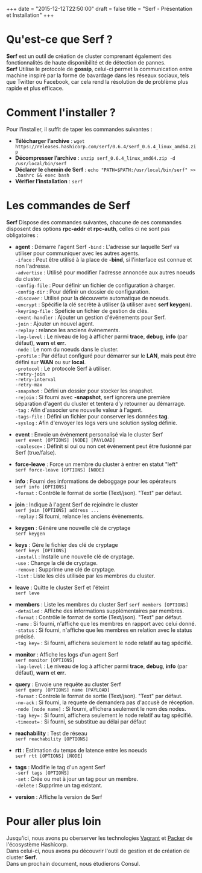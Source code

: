 +++
date = "2015-12-12T22:50:00"
draft = false
title = "Serf - Présentation et Installation"
+++

# Qu'est-ce que Serf ?
**Serf** est un outil de création de cluster comprenant également des fonctionnalités de haute disponibilité et de détection de pannes.  
**Serf** Utilise le protocole de **gossip**, celui-ci permet la communication entre machine inspiré par la forme de bavardage dans les réseaux sociaux, tels que Twitter ou Facebook, car cela rend la résolution de de problème plus rapide et plus efficace.

# Comment l'installer ?
Pour l’installer, il suffit de taper les commandes suivantes :  

- **Télécharger l’archive** : `wget https://releases.hashicorp.com/serf/0.6.4/serf_0.6.4_linux_amd64.zip`  
- **Décompresser l’archive** : `unzip serf_0.6.4_linux_amd64.zip -d /usr/local/bin/serf`  
- **Déclarer le chemin de Serf** : `echo "PATH=$PATH:/usr/local/bin/serf" >> .bashrc && exec bash`  
- **Vérifier l’installation** : `serf`

# Les commandes de Serf
**Serf** Dispose des commandes suivantes, chacune de ces commandes disposent des options **rpc-addr** et **rpc-auth**, celles ci ne sont pas obligatoires  : 

- **agent** : Démarre l'agent Serf
`-bind` : L'adresse sur laquelle Serf va utiliser pour communiquer avec les autres agents.  
`-iface` : Peut être utilisé à la place de **-bind**, si l'interface est connue et non l'adresse.  
`-advertise` : Utilisé pour modifier l'adresse annoncée aux autres noeuds du cluster.   
`-config-file` : Pour définir un fichier de configuration à charger.  
`-config-dir` : Pour définir un dossier de configuration.  
`-discover` : Utilisé pour la découverte automatique de noeuds.  
`-encrypt` : Spécifie la clé secrète à utiliser (à utiliser avec **serf keygen**).  
`-keyring-file` : Spéficie un fichier de gestion de clés.  
`-event-handler` : Ajouter un gestion d'événements pour Serf.  
`-join` : Ajouter un nouvel agent.  
`-replay` : relance les anciens évènements.  
`-log-level` : Le niveau de log à afficher parmi **trace**, **debug**, **info** (par défaut), **warn** et **err**.  
`-node` : Le nom du noeuds dans le cluster.  
`-profile` : Par défaut configuré pour démarrer sur le **LAN**, mais peut être défini sur **WAN** ou sur **local**.  
`-protocol` : Le protocole Serf à utiliser.  
`-retry-join`  
`-retry-interval`  
`-retry-max`  
`-snapshot` : Défini un dossier pour stocker les snapshot.  
`-rejoin` : Si fourni avec **-snapshot**, serf ignorera une première séparation d'agent du cluster et tentera d'y retourner au démarrage.  
`-tag` : Afin d'associer une nouvelle valeur à l'agent.  
`-tags-file` : Défini un fichier pour conserver les données **tag**.  
`-syslog` : Afin d'envoyer les logs vers une solution syslog définie.

- **event** : Envoie un évènement personalisé via le cluster Serf  
`serf event [OPTIONS] [NODE] [PAYLOAD]`  
`-coalesce=` : Définit si oui ou non cet événement peut être fusionné par Serf (true/false).  

- **force-leave** : Force un membre du cluster à entrer en statut "left"  
`serf force-leave [OPTIONS] [NODE]`  

- **info** : Fourni des informations de deboggage pour les opérateurs  
`serf info [OPTIONS]`  
`-format` : Contrôle le format de sortie (Text/json). "Text" par défaut.  

- **join** : Indique à l'agent Serf de rejoindre le cluster  
`serf join [OPTIONS] address ...`  
`-replay` : Si fourni, relance les anciens évènements.  

- **keygen** : Génère une nouvelle clé de cryptage  
`serf keygen`  

- **keys** : Gère le fichier des clé de cryptage  
`serf keys [OPTIONS] `  
`-install` : Installe une nouvelle clé de cryptage.  
`-use` : Change la clé de cryptage.  
`-remove` : Supprime une clé de cryptage.  
`-list` : Liste les clés utilisée par les membres du cluster.

- **leave** : Quitte le cluster Serf et l'éteint  
`serf leve`  

- **members** : Liste les membres du cluster Serf
`serf members [OPTIONS]`  
`-detailed` : Affiche des informations supplémentaires par membres.  
`-format` : Contrôle le format de sortie (Text/json). "Text" par défaut.  
`-name` : Si fourni, n'affiche que les membres en rapport avec celui donné.  
`-status` : Si fourni, n'affiche que les membres en relation avec le status précisé.  
`-tag key=` : Si fourni, affichera seulement le node relatif au tag spécifié.

- **monitor** : Affiche les logs d'un agent Serf  
`serf monitor [OPTIONS]`  
`-log-level` : Le niveau de log à afficher parmi **trace**, **debug**, **info** (par défaut), **warn** et **err**.

- **query** : Envoie une requête au cluster Serf  
`serf query [OPTIONS] name [PAYLOAD]`  
`-format` : Controle le format de sortie (Text/json). "Text" par défaut.  
`-no-ack` : Si fourni, la requete de demandera pas d'accusè de réception. 
`-node [node name]` : Si fourni, affichera seulement le nom des nodes.  
`-tag key=` : Si fourni, affichera seulement le node relatif au tag spécifié.  
`-timeout=` : Si fourni, se substitue au délai par défaut

- **reachability** : Test de réseau  
`serf reachability [OPTIONS]`  

- **rtt** : Estimation du temps de latence entre les noeuds  
`serf rtt [OPTIONS] [NODE]`  

- **tags** : Modifie le tag d'un agent Serf  
`-serf tags [OPTIONS]`  
`-set` : Crée ou met à jour un tag pour un membre.  
`-delete` : Supprime un tag existant.  

- **version** : Affiche la version de Serf

# Pour aller plus loin
Jusqu'ici, nous avons pu oberserver les technologies [Vagrant](http://ageekslab.com/vagrant/vagrant2/) et [Packer](http://ageekslab.com/vagrant/packer1/) de l'écosystème Hashicorp.  
Dans celui-ci, nous avons pu découvrir l'outil de gestion et de création de cluster **Serf**.  
Dans un prochain document, nous étudierons Consul.
